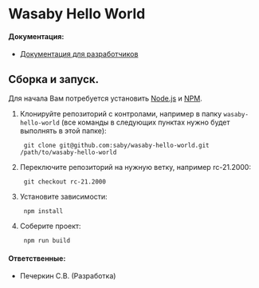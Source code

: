 # Wasaby Hello World
#### Документация:
- [Документация для разработчиков](https://wasaby.dev)

## Сборка и запуск.

Для начала Вам потребуется установить [Node.js](http://nodejs.org/) и [NPM](http://npmjs.com).

1. Клонируйте репозиторий с контролами, например в папку `wasaby-hello-world` (все команды в следующих пунктах нужно будет выполнять в этой папке):

        git clone git@github.com:saby/wasaby-hello-world.git /path/to/wasaby-hello-world

1. Переключите репозиторий на нужную ветку, например rc-21.2000:

        git checkout rc-21.2000

1. Установите зависимости:

        npm install

1. Cоберите проект:

        npm run build

#### Ответственные:
- Печеркин С.В. (Разработка)
